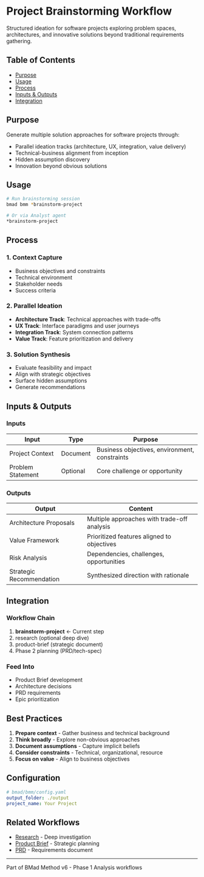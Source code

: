 # Project Brainstorming Workflow

Structured ideation for software projects exploring problem spaces, architectures, and innovative solutions beyond traditional requirements gathering.

## Table of Contents

- [Purpose](#purpose)
- [Usage](#usage)
- [Process](#process)
- [Inputs & Outputs](#inputs--outputs)
- [Integration](#integration)

## Purpose

Generate multiple solution approaches for software projects through:

- Parallel ideation tracks (architecture, UX, integration, value delivery)
- Technical-business alignment from inception
- Hidden assumption discovery
- Innovation beyond obvious solutions

## Usage

```bash
# Run brainstorming session
bmad bmm *brainstorm-project

# Or via Analyst agent
*brainstorm-project
```

## Process

### 1. Context Capture

- Business objectives and constraints
- Technical environment
- Stakeholder needs
- Success criteria

### 2. Parallel Ideation

- **Architecture Track**: Technical approaches with trade-offs
- **UX Track**: Interface paradigms and user journeys
- **Integration Track**: System connection patterns
- **Value Track**: Feature prioritization and delivery

### 3. Solution Synthesis

- Evaluate feasibility and impact
- Align with strategic objectives
- Surface hidden assumptions
- Generate recommendations

## Inputs & Outputs

### Inputs

| Input             | Type     | Purpose                                       |
| ----------------- | -------- | --------------------------------------------- |
| Project Context   | Document | Business objectives, environment, constraints |
| Problem Statement | Optional | Core challenge or opportunity                 |

### Outputs

| Output                   | Content                                     |
| ------------------------ | ------------------------------------------- |
| Architecture Proposals   | Multiple approaches with trade-off analysis |
| Value Framework          | Prioritized features aligned to objectives  |
| Risk Analysis            | Dependencies, challenges, opportunities     |
| Strategic Recommendation | Synthesized direction with rationale        |

## Integration

### Workflow Chain

1. **brainstorm-project** ← Current step
2. research (optional deep dive)
3. product-brief (strategic document)
4. Phase 2 planning (PRD/tech-spec)

### Feed Into

- Product Brief development
- Architecture decisions
- PRD requirements
- Epic prioritization

## Best Practices

1. **Prepare context** - Gather business and technical background
2. **Think broadly** - Explore non-obvious approaches
3. **Document assumptions** - Capture implicit beliefs
4. **Consider constraints** - Technical, organizational, resource
5. **Focus on value** - Align to business objectives

## Configuration

```yaml
# bmad/bmm/config.yaml
output_folder: ./output
project_name: Your Project
```

## Related Workflows

- [Research](../research/README.md) - Deep investigation
- [Product Brief](../product-brief/README.md) - Strategic planning
- [PRD](../../2-plan-workflows/prd/README.md) - Requirements document

---

Part of BMad Method v6 - Phase 1 Analysis workflows
